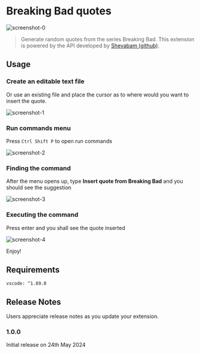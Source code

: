 # Breaking Bad quotes

![screenshot-0](https://github.com/okay-head/BreakingBad-vscode-extension/assets/68184623/dfe6f215-41f2-477e-8b63-7405ce2a152e)

> Generate random quotes from the series Breaking Bad. This extension is powered by the API developed by [Shevabam (github)](https://github.com/shevabam).

## Usage

### Create an editable text file

Or use an existing file and place the cursor as to where would you want to insert the quote.

![screenshot-1](https://github.com/okay-head/BreakingBad-vscode-extension/assets/68184623/d664abff-eb30-4c6f-9a20-adc789402c15)

### Run commands menu

Press `Ctrl Shift P` to open run commands

![screenshot-2](https://github.com/okay-head/BreakingBad-vscode-extension/assets/68184623/a8765ec0-8d90-4266-8fbe-46477dcc873b)

### Finding the command

After the menu opens up, type **Insert quote from Breaking Bad** and you should see the suggestion

![screenshot-3](https://github.com/okay-head/BreakingBad-vscode-extension/assets/68184623/373ff57a-6f14-485f-85b0-d61b812d9571)

### Executing the command

Press enter and you shall see the quote inserted

![screenshot-4](https://github.com/okay-head/BreakingBad-vscode-extension/assets/68184623/a8bc62e4-5b4e-4685-b3df-1066642cf71e)

Enjoy!

## Requirements

```
vscode: ^1.89.0
```

## Release Notes

Users appreciate release notes as you update your extension.

### 1.0.0

Initial release on 24th May 2024
